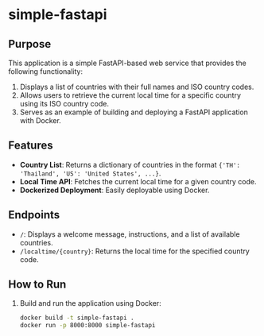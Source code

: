 # simple-fastapi

## Purpose
This application is a simple FastAPI-based web service that provides the following functionality:

1. Displays a list of countries with their full names and ISO country codes.
2. Allows users to retrieve the current local time for a specific country using its ISO country code.
3. Serves as an example of building and deploying a FastAPI application with Docker.

## Features
- **Country List**: Returns a dictionary of countries in the format `{'TH': 'Thailand', 'US': 'United States', ...}`.
- **Local Time API**: Fetches the current local time for a given country code.
- **Dockerized Deployment**: Easily deployable using Docker.

## Endpoints
- `/`: Displays a welcome message, instructions, and a list of available countries.
- `/localtime/{country}`: Returns the local time for the specified country code.

## How to Run
1. Build and run the application using Docker:
   ```bash
   docker build -t simple-fastapi .
   docker run -p 8000:8000 simple-fastapi